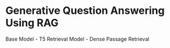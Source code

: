 # Generative Question Answering Using RAG
Base Model - T5
Retrieval Model - Dense Passage Retrieval
